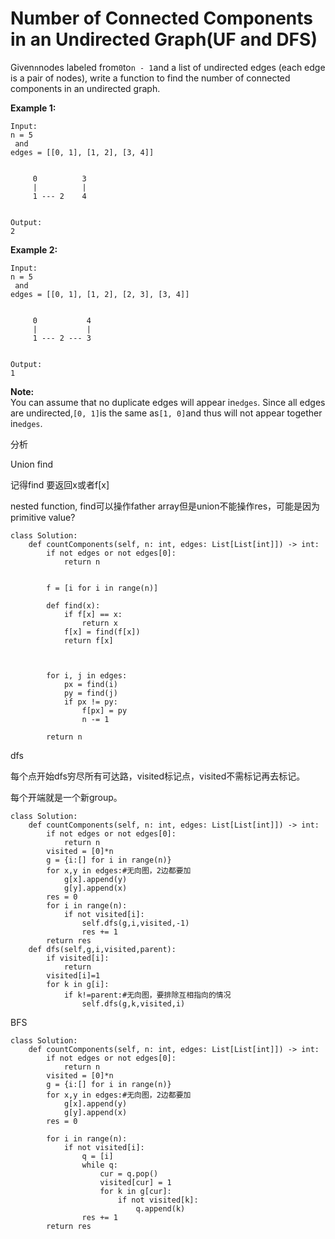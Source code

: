 # Number of Connected Components in an Undirected Graph\(UF and DFS\)

Given`n`nodes labeled from`0`to`n - 1`and a list of undirected edges \(each edge is a pair of nodes\), write a function to find the number of connected components in an undirected graph.

**Example 1:**

```text
Input: 
n = 5
 and 
edges = [[0, 1], [1, 2], [3, 4]]


     0          3
     |          |
     1 --- 2    4 


Output: 
2
```

**Example 2:**

```text
Input: 
n = 5
 and 
edges = [[0, 1], [1, 2], [2, 3], [3, 4]]


     0           4
     |           |
     1 --- 2 --- 3


Output:  
1
```

**Note:**  
You can assume that no duplicate edges will appear in`edges`. Since all edges are undirected,`[0, 1]`is the same as`[1, 0]`and thus will not appear together in`edges`.

分析

Union find

记得find 要返回x或者f\[x\]

nested function, find可以操作father array但是union不能操作res，可能是因为primitive value?

```text
class Solution:
    def countComponents(self, n: int, edges: List[List[int]]) -> int:
        if not edges or not edges[0]:
            return n


        f = [i for i in range(n)]

        def find(x):
            if f[x] == x:
                return x
            f[x] = find(f[x])
            return f[x]



        for i, j in edges:
            px = find(i)
            py = find(j)
            if px != py:
                f[px] = py
                n -= 1

        return n
```

dfs

每个点开始dfs穷尽所有可达路，visited标记点，visited不需标记再去标记。

每个开端就是一个新group。

```text
class Solution:
    def countComponents(self, n: int, edges: List[List[int]]) -> int:
        if not edges or not edges[0]:
            return n
        visited = [0]*n
        g = {i:[] for i in range(n)}
        for x,y in edges:#无向图，2边都要加
            g[x].append(y)
            g[y].append(x)
        res = 0
        for i in range(n):
            if not visited[i]:
                self.dfs(g,i,visited,-1)
                res += 1
        return res
    def dfs(self,g,i,visited,parent):
        if visited[i]:
            return
        visited[i]=1
        for k in g[i]:
            if k!=parent:#无向图，要排除互相指向的情况
                self.dfs(g,k,visited,i)
```

BFS

```text
class Solution:
    def countComponents(self, n: int, edges: List[List[int]]) -> int:
        if not edges or not edges[0]:
            return n
        visited = [0]*n
        g = {i:[] for i in range(n)}
        for x,y in edges:#无向图，2边都要加
            g[x].append(y)
            g[y].append(x)
        res = 0

        for i in range(n):
            if not visited[i]:
                q = [i]
                while q:
                    cur = q.pop()
                    visited[cur] = 1
                    for k in g[cur]:
                        if not visited[k]:
                            q.append(k)
                res += 1
        return res
```

